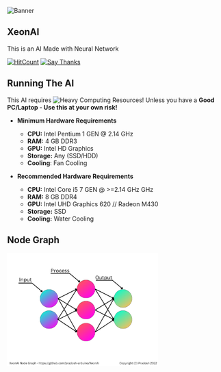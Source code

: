 ![Banner](https://github.com/pradosh-arduino/XeonAI/blob/main/assets/XeonAI-banner.png)

## XeonAI
  This is an AI Made with Neural Network
  
  [![HitCount](https://hits.dwyl.com/pradosh-arduino/XeonAI.svg?style=flat-square&show=unique)](http://hits.dwyl.com/pradosh-arduino/XeonAI)
  [![Say Thanks](https://img.shields.io/badge/say-thanks-ff69b4.svg?style=flat-square)](https://saythanks.io/to/pradosh-arduino)

## Running The AI
  This AI requires ![Heavy](https://img.shields.io/badge/Heavy-red?style=flat-square) Computing Resources!
  Unless you have a **Good PC/Laptop - Use this at your own risk!**
  - **Minimum Hardware Requirements**
    - **CPU:** Intel Pentium 1 GEN @ 2.14 GHz
    - **RAM:** 4 GB DDR3
    - **GPU:** Intel HD Graphics
    - **Storage:** Any (SSD/HDD)
    - **Cooling**: Fan Cooling
 
  - **Recommended Hardware Requirements**
    - **CPU:** Intel Core i5 7 GEN @ >=2.14 GHz GHz
    - **RAM:** 8 GB DDR4
    - **GPU:** Intel UHD Graphics 620 // Radeon M430
    - **Storage:** SSD
    - **Cooling:** Water Cooling

## Node Graph
<img height="70%" width="70%" src="https://github.com/pradosh-arduino/XeonAI/blob/main/assets/XeonAI-NodeGraph.png">
